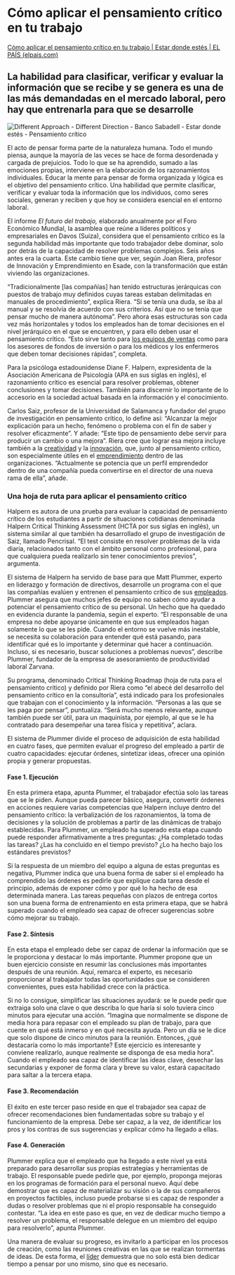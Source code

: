 # Cómo aplicar el pensamiento crítico en tu trabajo

[Cómo aplicar el pensamiento crítico en tu trabajo | Estar donde estés | EL PAÍS (elpais.com)](https://elpais.com/economia/estar-donde-estes/2021-03-24/como-aplicar-el-pensamiento-critico-en-tu-trabajo.html)

## La habilidad para clasificar, verificar y evaluar la información que se recibe y se genera es una de las más demandadas en el mercado laboral, pero hay que entrenarla para que se desarrolle

![Different Approach - Different Direction - Banco Sabadell - Estar donde estés - Pensamiento crítico](https://imagenes.elpais.com/resizer/3LpmG34p4flmo5tvDA4jt-LcRDE=/414x0/cloudfront-eu-central-1.images.arcpublishing.com/prisa/2BBW4FE4VZE7XNWOLKWXLDLUV4.jpg)

El acto de pensar forma parte de la naturaleza humana. Todo el mundo piensa, aunque la mayoría de las veces se hace de forma desordenada y cargada de prejuicios. Todo lo que se ha aprendido, sumado a las emociones propias, interviene en la elaboración de los razonamientos individuales. Educar la mente para pensar de forma organizada y lógica es el objetivo del pensamiento crítico. Una habilidad que permite clasificar, verificar y evaluar toda la información que los individuos, como seres sociales, generan y reciben y que hoy se considera esencial en el entorno laboral.

El informe *El futuro del trabajo,* elaborado anualmente por el Foro Económico Mundial, la asamblea que reúne a líderes políticos y empresariales en Davos (Suiza), considera que el pensamiento crítico es la segunda habilidad más importante que todo trabajador debe dominar, solo por detrás de la capacidad de resolver problemas complejos. Seis años antes era la cuarta. Este cambio tiene que ver, según Joan Riera, profesor de Innovación y Emprendimiento en Esade, con la transformación que están viviendo las organizaciones.

“Tradicionalmente [las compañías] han tenido estructuras jerárquicas con puestos de trabajo muy definidos cuyas tareas estaban delimitadas en manuales de procedimiento”, explica Riera. “Si se tenía una duda, se iba al manual y se resolvía de acuerdo con sus criterios. Así que no se tenía que pensar mucho de manera autónoma”. Pero ahora esas estructuras son cada vez más horizontales y todos los empleados han de tomar decisiones en el nivel jerárquico en el que se encuentren, y para ello deben usar el pensamiento crítico. “Esto sirve tanto para [los equipos de ventas](https://estardondeestes.com/movi/es/articulos/como-gestionar-y-motivar-al-equipo-de-ventas-en-la-nueva-situacion) como para los asesores de fondos de inversión o para los médicos y los enfermeros que deben tomar decisiones rápidas”, completa.

Para la psicóloga estadounidense Diane F. Halpern, expresidenta de la Asociación Americana de Psicología (APA en sus siglas en inglés), el razonamiento crítico es esencial para resolver problemas, obtener conclusiones y tomar decisiones. También para discernir lo importante de lo accesorio en la sociedad actual basada en la información y el conocimiento.

Carlos Saiz, profesor de la Universidad de Salamanca y fundador del grupo de investigación en pensamiento crítico, lo define así: “Alcanzar la mejor explicación para un hecho, fenómeno o problema con el fin de saber y resolver eficazmente”. Y añade: “Este tipo de pensamiento debe servir para producir un cambio o una mejora”. Riera cree que lograr esa mejora incluye también a la [creatividad](https://estardondeestes.com/movi/es/articulos/creatividad-una-de-las-claves-para-superar-la-crisis) y la [innovación](https://estardondeestes.com/movi/es/articulos/de-la-creatividad-a-la-innovacion-la-formula-del-exito-empresarial), que, junto al pensamiento crítico, son especialmente útiles en el [emprendimiento](https://estardondeestes.com/movi/es/articulos/el-emprendimiento-en-tiempos-de-incertidumbre) dentro de las organizaciones. “Actualmente se potencia que un perfil emprendedor dentro de una compañía pueda convertirse en el director de una nueva rama de ella”, añade.

### Una hoja de ruta para aplicar el pensamiento crítico

Halpern es autora de una prueba para evaluar la capacidad de pensamiento crítico de los estudiantes a partir de situaciones cotidianas denominada Halpern Critical Thinking Assessment (HCTA por sus siglas en inglés), un sistema similar al que también ha desarrollado el grupo de investigación de Saiz, llamado Pencrisal. “El test consiste en resolver problemas de la vida diaria, relacionados tanto con el ámbito personal como profesional, para que cualquiera pueda realizarlo sin tener conocimientos previos”, argumenta.

El sistema de Halpern ha servido de base para que Matt Plummer, experto en liderazgo y formación de directivos, desarrolle un programa con el que las compañías evalúen y entrenen el pensamiento crítico de sus [empleados](https://estardondeestes.com/movi/es/articulos/como-redisenar-la-experiencia-de-los-empleados-en-tiempos-de-crisis). Plummer asegura que muchos jefes de equipo no saben cómo ayudar a potenciar el pensamiento crítico de su personal. Un hecho que ha quedado en evidencia durante la pandemia, según el experto. “El responsable de una empresa no debe apoyarse únicamente en que sus empleados hagan solamente lo que se les pide. Cuando el entorno se vuelve más inestable, se necesita su colaboración para entender qué está pasando, para identificar qué es lo importante y determinar qué hacer a continuación. Incluso, si es necesario, buscar soluciones a problemas nuevos”, describe Plummer, fundador de la empresa de asesoramiento de productividad laboral Zarvana.

Su programa, denominado Critical Thinking Roadmap (hoja de ruta para el pensamiento crítico) y definido por Riera como “el abecé del desarrollo del pensamiento crítico en la consultoría”, está indicado para los profesionales que trabajan con el conocimiento y la información. “Personas a las que se les paga por pensar”, puntualiza. “Será mucho menos relevante, aunque también puede ser útil, para un maquinista, por ejemplo, al que se le ha contratado para desempeñar una tarea física y repetitiva”, aclara.

El sistema de Plummer divide el proceso de adquisición de esta habilidad en cuatro fases, que permiten evaluar el progreso del empleado a partir de cuatro capacidades: ejecutar órdenes, sintetizar ideas, ofrecer una opinión propia y generar propuestas.

#### Fase 1. Ejecución

En esta primera etapa, apunta Plummer, el trabajador efectúa solo las tareas que se le piden. Aunque pueda parecer básico, asegura, convertir órdenes en acciones requiere varias competencias que Halpern incluye dentro del pensamiento crítico: la verbalización de los razonamientos, la toma de decisiones y la solución de problemas a partir de las dinámicas de trabajo establecidas. Para Plummer, un empleado ha superado esta etapa cuando puede responder afirmativamente a tres preguntas: ¿Ha completado todas las tareas? ¿Las ha concluido en el tiempo previsto? ¿Lo ha hecho bajo los estándares previstos?

Si la respuesta de un miembro del equipo a alguna de estas preguntas es negativa, Plummer indica que una buena forma de saber si el empleado ha comprendido las órdenes es pedirle que explique cada tarea desde el principio, además de exponer cómo y por qué lo ha hecho de esa determinada manera. Las tareas pequeñas con plazos de entrega cortos son una buena forma de entrenamiento en esta primera etapa, que se habrá superado cuando el empleado sea capaz de ofrecer sugerencias sobre cómo mejorar su trabajo.

#### Fase 2. Síntesis

En esta etapa el empleado debe ser capaz de ordenar la información que se le proporciona y destacar lo más importante. Plummer propone que un buen ejercicio consiste en resumir las conclusiones más importantes después de una reunión. Aquí, remarca el experto, es necesario proporcionar al trabajador todas las oportunidades que se consideren convenientes, pues esta habilidad crece con la práctica.

Si no lo consigue, simplificar las situaciones ayudará: se le puede pedir que extraiga solo una clave o que describa lo que haría si solo tuviera cinco minutos para ejecutar una acción. “Imagina que normalmente se dispone de media hora para repasar con el empleado su plan de trabajo, para que cuente en qué está inmerso y en qué necesita ayuda. Pero un día se le dice que solo dispone de cinco minutos para la reunión. Entonces, ¿qué destacaría como lo más importante? Este ejercicio es interesante y conviene realizarlo, aunque realmente se disponga de esa media hora”. Cuando el empleado sea capaz de identificar las ideas clave, desechar las secundarias y exponer de forma clara y breve su valor, estará capacitado para saltar a la tercera etapa.

#### Fase 3. Recomendación

El éxito en este tercer paso reside en que el trabajador sea capaz de ofrecer recomendaciones bien fundamentadas sobre su trabajo y el funcionamiento de la empresa. Debe ser capaz, a la vez, de identificar los pros y los contras de sus sugerencias y explicar cómo ha llegado a ellas.

#### Fase 4. Generación

Plummer explica que el empleado que ha llegado a este nivel ya está preparado para desarrollar sus propias estrategias y herramientas de trabajo. El responsable puede pedirle que, por ejemplo, proponga mejoras en los programas de formación para el personal nuevo. Aquí debe demostrar que es capaz de materializar su visión o la de sus compañeros en proyectos factibles, incluso puede probarse si es capaz de responder a dudas o resolver problemas que ni el propio responsable ha conseguido contestar. “La idea en este paso es que, en vez de dedicar mucho tiempo a resolver un problema, el responsable delegue en un miembro del equipo para resolverlo”, apunta Plummer.

Una manera de evaluar su progreso, es invitarlo a participar en los procesos de creación, como las reuniones creativas en las que se realizan tormentas de ideas. De esta forma, el [líder](https://estardondeestes.com/movi/es/articulos/asi-debe-ser-el-nuevo-lider-empresarial) demuestra que no solo está bien dedicar tiempo a pensar por uno mismo, sino que es necesario.